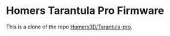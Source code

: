 # Homers Tarantula Pro Firmware
This is a clone of the repo [Homers3D/Tarantula-pro](https://github.com/Homers3D/Tarantula-pro).


